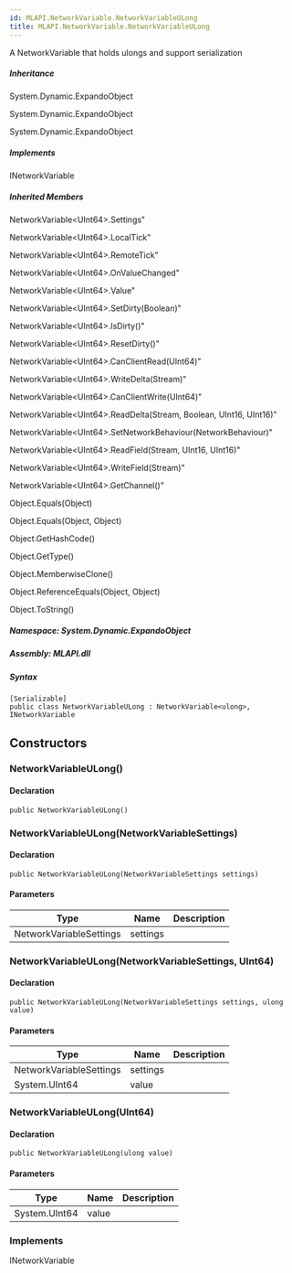 ```yaml
---  
id: MLAPI.NetworkVariable.NetworkVariableULong  
title: MLAPI.NetworkVariable.NetworkVariableULong  
---
```


<div class="markdown level0 summary">

A NetworkVariable that holds ulongs and support serialization

</div>

<div class="markdown level0 conceptual">

</div>

<div class="inheritance">

##### Inheritance

<div class="level0">

System.Dynamic.ExpandoObject

</div>

<div class="level1">

System.Dynamic.ExpandoObject

</div>

<div class="level2">

System.Dynamic.ExpandoObject

</div>

</div>

<div classs="implements">

##### Implements

<div>

INetworkVariable

</div>

</div>

<div class="inheritedMembers">

##### Inherited Members

<div>

NetworkVariable&lt;UInt64&gt;.Settings"

</div>

<div>

NetworkVariable&lt;UInt64&gt;.LocalTick"

</div>

<div>

NetworkVariable&lt;UInt64&gt;.RemoteTick"

</div>

<div>

NetworkVariable&lt;UInt64&gt;.OnValueChanged"

</div>

<div>

NetworkVariable&lt;UInt64&gt;.Value"

</div>

<div>

NetworkVariable&lt;UInt64&gt;.SetDirty(Boolean)"

</div>

<div>

NetworkVariable&lt;UInt64&gt;.IsDirty()"

</div>

<div>

NetworkVariable&lt;UInt64&gt;.ResetDirty()"

</div>

<div>

NetworkVariable&lt;UInt64&gt;.CanClientRead(UInt64)"

</div>

<div>

NetworkVariable&lt;UInt64&gt;.WriteDelta(Stream)"

</div>

<div>

NetworkVariable&lt;UInt64&gt;.CanClientWrite(UInt64)"

</div>

<div>

NetworkVariable&lt;UInt64&gt;.ReadDelta(Stream, Boolean, UInt16,
UInt16)"

</div>

<div>

NetworkVariable&lt;UInt64&gt;.SetNetworkBehaviour(NetworkBehaviour)"

</div>

<div>

NetworkVariable&lt;UInt64&gt;.ReadField(Stream, UInt16, UInt16)"

</div>

<div>

NetworkVariable&lt;UInt64&gt;.WriteField(Stream)"

</div>

<div>

NetworkVariable&lt;UInt64&gt;.GetChannel()"

</div>

<div>

Object.Equals(Object)

</div>

<div>

Object.Equals(Object, Object)

</div>

<div>

Object.GetHashCode()

</div>

<div>

Object.GetType()

</div>

<div>

Object.MemberwiseClone()

</div>

<div>

Object.ReferenceEquals(Object, Object)

</div>

<div>

Object.ToString()

</div>

</div>

##### **Namespace**: System.Dynamic.ExpandoObject

##### **Assembly**: MLAPI.dll

##### Syntax

    [Serializable]
    public class NetworkVariableULong : NetworkVariable<ulong>, INetworkVariable

## Constructors 

### NetworkVariableULong()

<div class="markdown level1 summary">

</div>

<div class="markdown level1 conceptual">

</div>

#### Declaration

    public NetworkVariableULong()

### NetworkVariableULong(NetworkVariableSettings)

<div class="markdown level1 summary">

</div>

<div class="markdown level1 conceptual">

</div>

#### Declaration

    public NetworkVariableULong(NetworkVariableSettings settings)

#### Parameters

| Type                    | Name     | Description |
|-------------------------|----------|-------------|
| NetworkVariableSettings | settings |             |

### NetworkVariableULong(NetworkVariableSettings, UInt64)

<div class="markdown level1 summary">

</div>

<div class="markdown level1 conceptual">

</div>

#### Declaration

    public NetworkVariableULong(NetworkVariableSettings settings, ulong value)

#### Parameters

| Type                    | Name     | Description |
|-------------------------|----------|-------------|
| NetworkVariableSettings | settings |             |
| System.UInt64           | value    |             |

### NetworkVariableULong(UInt64)

<div class="markdown level1 summary">

</div>

<div class="markdown level1 conceptual">

</div>

#### Declaration

    public NetworkVariableULong(ulong value)

#### Parameters

| Type          | Name  | Description |
|---------------|-------|-------------|
| System.UInt64 | value |             |

### Implements

<div>

INetworkVariable

</div>
